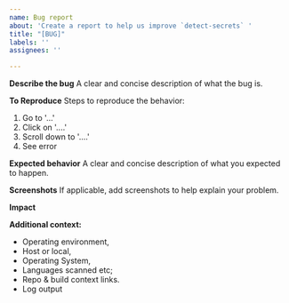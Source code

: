 ```yaml
---
name: Bug report
about: 'Create a report to help us improve `detect-secrets` '
title: "[BUG]"
labels: ''
assignees: ''

---
```


**Describe the bug**
A clear and concise description of what the bug is.

**To Reproduce**
Steps to reproduce the behavior:
1. Go to '...'
2. Click on '....'
3. Scroll down to '....'
4. See error

**Expected behavior**
A clear and concise description of what you expected to happen.

**Screenshots**
If applicable, add screenshots to help explain your problem.

**Impact**
<!--- What's the severity of the problem (high, medium, low)? Does it only affect you, or your team or larger organization? Does it affect your dev / test build, or production build? -->
<!--- What are you trying to achieve? -->
<!--- Providing context helps us come up with a solution that is most useful in the real world -->

**Additional context:**
- Operating environment,
- Host or local,
- Operating System,
- Languages scanned etc;
- Repo & build context links.
- Log output
